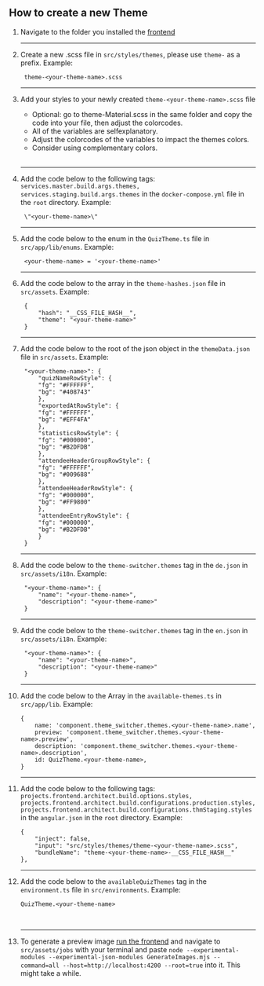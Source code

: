 ## How to create a new Theme 


1. Navigate to the folder you installed the [frontend](https://git.thm.de/arsnova/arsnova-click-v2-frontend)   
    - - - 

2. Create a new .scss file in `src/styles/themes`, please use `theme-` as a prefix. Example:  

        theme-<your-theme-name>.scss  
    - - - 

3. Add your styles to your newly created `theme-<your-theme-name>.scss` file
    - Optional: go to theme-Material.scss in the same folder and copy the code into your file, then adjust the colorcodes.
    - All of the variables are selfexplanatory.
    - Adjust the colorcodes of the variables to impact the themes colors.
    - Consider using complementary colors.  
    <br>

    - - - 

4. Add the code below to the following tags: `services.master.build.args.themes, services.staging.build.args.themes` in the `docker-compose.yml` file in the `root` directory. Example: 

        \"<your-theme-name>\"
    - - - 

5. Add the code below to the enum in the `QuizTheme.ts` file in `src/app/lib/enums`. Example:

        <your-theme-name> = '<your-theme-name>'
    - - - 

6. Add the code below to the array in the `theme-hashes.json` file in `src/assets`. Example: 

        {
            "hash": "__CSS_FILE_HASH__",
            "theme": "<your-theme-name>"
        }
    - - - 

7. Add the code below to the root of the json object in the `themeData.json` file in `src/assets`. Example:  

        "<your-theme-name>": {
            "quizNameRowStyle": {
            "fg": "#FFFFFF",
            "bg": "#408743"
            },
            "exportedAtRowStyle": {
            "fg": "#FFFFFF",
            "bg": "#EFF4FA"
            },
            "statisticsRowStyle": {
            "fg": "#000000",
            "bg": "#B2DFDB"
            },
            "attendeeHeaderGroupRowStyle": {
            "fg": "#FFFFFF",
            "bg": "#009688"
            },
            "attendeeHeaderRowStyle": {
            "fg": "#000000",
            "bg": "#FF9800"
            },
            "attendeeEntryRowStyle": {
            "fg": "#000000",
            "bg": "#B2DFDB"
            }
        }
    - - - 

8. Add the code below to the `theme-switcher.themes` tag in the `de.json` in `src/assets/i18n`. Example:  

        "<your-theme-name>": {
            "name": "<your-theme-name>",
            "description": "<your-theme-name>"
        }
    - - - 

9. Add the code below to the `theme-switcher.themes` tag in the `en.json` in `src/assets/i18n`. Example:   

        "<your-theme-name>": {
            "name": "<your-theme-name>",
            "description": "<your-theme-name>"
        }
    - - - 

10. Add the code below to the Array in the `available-themes.ts` in `src/app/lib`. Example:  

        {
            name: 'component.theme_switcher.themes.<your-theme-name>.name',
            preview: 'component.theme_switcher.themes.<your-theme-name>.preview',
            description: 'component.theme_switcher.themes.<your-theme-name>.description',
            id: QuizTheme.<your-theme-name>,
        }
    - - - 

11. Add the code below to the following tags: `projects.frontend.architect.build.options.styles, projects.frontend.architect.build.configurations.production.styles, projects.frontend.architect.build.configurations.thmStaging.styles` in the `angular.json` in the `root` directory. Example:  

        {
            "inject": false,
            "input": "src/styles/themes/theme-<your-theme-name>.scss",
            "bundleName": "theme-<your-theme-name>-__CSS_FILE_HASH__"
        },
    - - - 

12. Add the code below to the `availableQuizThemes` tag in the `environment.ts` file in  `src/environments`. Example:  

        QuizTheme.<your-theme-name>  

    <br>

    - - - 

13. To generate a preview image [run the frontend](./Frontend-Installationguide.md) and navigate to `src/assets/jobs` with your terminal and paste `node --experimental-modules --experimental-json-modules GenerateImages.mjs --command=all --host=http://localhost:4200 --root=true` into it. This might take a while.
